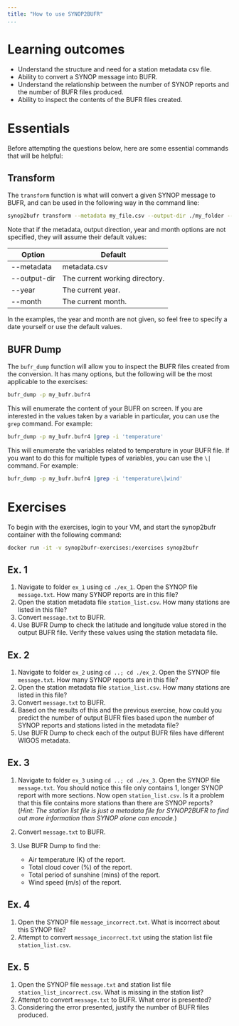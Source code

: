 ```yaml
---
title: "How to use SYNOP2BUFR"
...
```


# Learning outcomes

- Understand the structure and need for a station metadata csv file.
- Ability to convert a SYNOP message into BUFR.
- Understand the relationship between the number of SYNOP reports and the number of BUFR files produced.
- Ability to inspect the contents of the BUFR files created.


# Essentials

Before attempting the questions below, here are some essential commands that will be helpful:

## Transform
The `transform` function is what will convert a given SYNOP message to BUFR, and can be used in the following way in the command line:

```bash
synop2bufr transform --metadata my_file.csv --output-dir ./my_folder --year message_year --month message_month my_SYNOP.txt
```

Note that if the metadata, output direction, year and month options are not specified, they will assume their default values:

| Option      | Default |
| ----------- | ----------- |
| --metadata | metadata.csv |
| --output-dir | The current working directory. |
| --year | The current year. |
| --month | The current month. |

In the examples, the year and month are not given, so feel free to specify a date yourself or use the default values.

## BUFR Dump
The `bufr_dump` function will allow you to inspect the BUFR files created from the conversion. It has many options, but the following will be the most applicable to the exercises:

```bash
bufr_dump -p my_bufr.bufr4
```

This will enumerate the content of your BUFR on screen. If you are interested in the values taken by a variable in particular, you can use the `grep` command. For example:

```bash
bufr_dump -p my_bufr.bufr4 |grep -i 'temperature'
```

This will enumerate the variables related to temperature in your BUFR file. If you want to do this for multiple types of variables, you can use the `\|` command. For example:

```bash
bufr_dump -p my_bufr.bufr4 |grep -i 'temperature\|wind'
```

# Exercises

To begin with the exercises, login to your VM, and start the synop2bufr container with the following command:

```bash
docker run -it -v synop2bufr-exercises:/exercises synop2bufr
```

## Ex. 1

1. Navigate to folder `ex_1` using `cd ./ex_1`. Open the SYNOP file `message.txt`. How many SYNOP reports are in this file?
1. Open the station metadata file `station_list.csv`. How many stations are listed in this file?
1. Convert `message.txt` to BUFR.
1. Use BUFR Dump to check the latitude and longitude value stored in the output BUFR file. Verify these values using the station metadata file.

## Ex. 2

1. Navigate to folder `ex_2` using `cd ..; cd ./ex_2`. Open the SYNOP file `message.txt`. How many SYNOP reports are in this file?
1. Open the station metadata file `station_list.csv`. How many stations are listed in this file?
1. Convert `message.txt` to BUFR.
1. Based on the results of this and the previous exercise, how could you predict the number of output BUFR files based upon the number of SYNOP reports and stations listed in the metadata file?
1. Use BUFR Dump to check each of the output BUFR files have different WIGOS metadata.

## Ex. 3

1. Navigate to folder `ex_3` using `cd ..; cd ./ex_3`. Open the SYNOP file `message.txt`. You should notice this file only contains 1, longer SYNOP report with more sections. Now open `station_list.csv`. Is it a problem that this file contains more stations than there are SYNOP reports?\
   (_Hint: The station list file is just a metadata file for SYNOP2BUFR to find out more information than SYNOP alone can encode._)

1. Convert `message.txt` to BUFR.
1. Use BUFR Dump to find the:
   * Air temperature (K) of the report.
   * Total cloud cover (%) of the report.
   * Total period of sunshine (mins) of the report.
   * Wind speed (m/s) of the report.

## Ex. 4

1. Open the SYNOP file `message_incorrect.txt`. What is incorrect about this SYNOP file?
1. Attempt to convert `message_incorrect.txt` using the station list file `station_list.csv`.

## Ex. 5

1. Open the SYNOP file `message.txt` and station list file\
`station_list_incorrect.csv`. What is missing in the station list?
1. Attempt to convert `message.txt` to BUFR. What error is presented?
1. Considering the error presented, justify the number of BUFR files produced.

